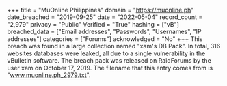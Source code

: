 +++
title = "MuOnline Philippines"
domain = "https://muonline.ph"
date_breached = "2019-09-25"
date = "2022-05-04"
record_count = "2,979"
privacy = "Public"
Verified = "True"
hashing = ["vB"]
breached_data = ["Email addresses", "Passwords", "Usernames", "IP addresses"]
categories = ["Forums"]
acknowledged = "No"
+++
This breach was found in a large collection named "xam's DB Pack". In total, 316 websites databases were leaked, all due to a single vulnerability in the vBulletin software. The breach pack was released on RaidForums by the user xam on October 17, 2019. The filename that this entry comes from is "www.muonline.ph_2979.txt".
